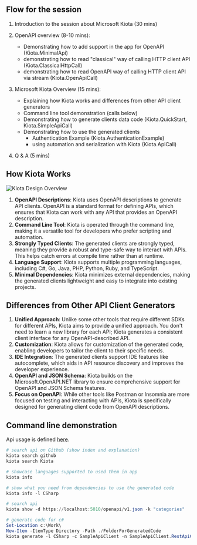 ﻿## Flow for the session

1. Introduction to the session about Microsoft Kiota (30 mins)

2. OpenAPI overview (8-10 mins):
   - Demonstrating how to add support in the app for OpenAPI (Kiota.MinimalApi)
   - demonstrating how to read "classical" way of calling HTTP client API (Kiota.ClassicalHttpCall) 
   - demonstrating how to read OpenAPI way of calling HTTP client API via stream (Kiota.OpenApiCall)

3. Microsoft Kiota Overview (15 mins):
   - Explaining how Kiota works and differences from other API client generators 
   - Command line tool demonstration (calls below)
   - Demonstrating how to generate clients data code (Kiota.QuickStart, Kiota.SimpleApiCall)
   - Demonstrating how to use the generated clients
     - Authentication Example (Kiota.AuthenticationExample)
     - using automation and serialization with Kiota (Kiota.ApiCall)

4. Q & A (5 mins)

## How Kiota Works

![Kiota Design Overview](https://learn.microsoft.com/en-us/openapi/kiota/images/designoverview.png)

1. **OpenAPI Descriptions**: Kiota uses OpenAPI descriptions to generate API clients. OpenAPI is a standard format for defining APIs, which ensures that Kiota can work with any API that provides an OpenAPI description.
2. **Command Line Tool**: Kiota is operated through the command line, making it a versatile tool for developers who prefer scripting and automation.
3. **Strongly Typed Clients**: The generated clients are strongly typed, meaning they provide a robust and type-safe way to interact with APIs. This helps catch errors at compile time rather than at runtime.
4. **Language Support**: Kiota supports multiple programming languages, including C#, Go, Java, PHP, Python, Ruby, and TypeScript.
5. **Minimal Dependencies**: Kiota minimizes external dependencies, making the generated clients lightweight and easy to integrate into existing projects.

## Differences from Other API Client Generators

1. **Unified Approach**: Unlike some other tools that require different SDKs for different APIs, Kiota aims to provide a unified approach. You don't need to learn a new library for each API; Kiota generates a consistent client interface for any OpenAPI-described API.
2. **Customization**: Kiota allows for customization of the generated code, enabling developers to tailor the client to their specific needs.
3. **IDE Integration**: The generated clients support IDE features like autocomplete, which aids in API resource discovery and improves the developer experience.
4. **OpenAPI and JSON Schema**: Kiota builds on the Microsoft.OpenAPI.NET library to ensure comprehensive support for OpenAPI and JSON Schema features.
5. **Focus on OpenAPI**: While other tools like Postman or Insomnia are more focused on testing and interacting with APIs, Kiota is specifically designed for generating client code from OpenAPI descriptions.

## Command line demonstration

Api usage is defined [here](https://learn.microsoft.com/en-us/openapi/kiota/using).

``` powershell
# search api on Github (show index and explanation)
kiota search github
kiota search Kiota

# showcase languages supported to used them in app 
kiota info

# show what you need from dependencies to use the generated code
kiota info -l CSharp

# search api
kiota show -d https://localhost:5010/openapi/v1.json -k "categories"

# generate code for c#
Set-Location c:\Work\
New-Item -ItemType Directory -Path ./FolderForGeneratedCode
kiota generate -l CSharp -c SampleApiClient -n SampleApiClient.RestApiCalls -d https://localhost:5010/openapi/v1.json -o ./FolderForGeneratedCode

```

